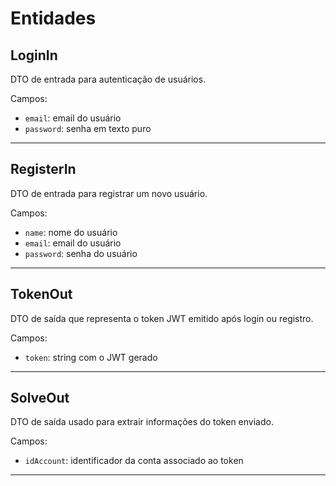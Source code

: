 # Entidades

## LoginIn

DTO de entrada para autenticação de usuários.

Campos:

- `email`: email do usuário
- `password`: senha em texto puro

---

## RegisterIn

DTO de entrada para registrar um novo usuário.

Campos:

- `name`: nome do usuário
- `email`: email do usuário
- `password`: senha do usuário

---

## TokenOut

DTO de saída que representa o token JWT emitido após login ou registro.

Campos:

- `token`: string com o JWT gerado

---

## SolveOut

DTO de saída usado para extrair informações do token enviado.

Campos:

- `idAccount`: identificador da conta associado ao token

---